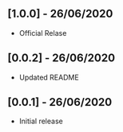 ## [1.0.0] - 26/06/2020
* Official Relase

## [0.0.2] - 26/06/2020
* Updated README

## [0.0.1] - 26/06/2020
* Initial release